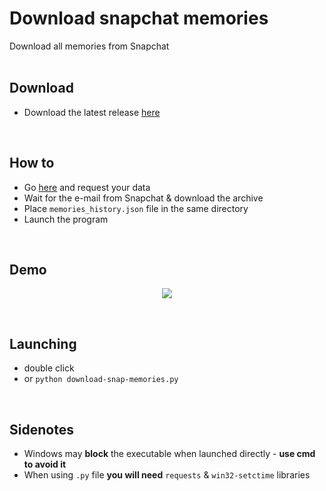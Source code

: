 # Download snapchat memories
Download all memories from Snapchat  
<br>

## Download
- Download the latest release [here](https://github.com/emermacko/download-snap-memories/releases)

<br>

## How to
- Go [here](https://accounts.snapchat.com/accounts/downloadmydata) and request your data
- Wait for the e-mail from Snapchat & download the archive
- Place `memories_history.json` file in the same directory
- Launch the program

<br>

## Demo

<p align="center">
  <img width="auto" height="auto" src="https://user-images.githubusercontent.com/25122875/89818733-8b56b600-db4a-11ea-8e04-24b51ec20746.jpg">
</p>

<br>

## Launching
- double click
- or `python download-snap-memories.py`

<br>

## Sidenotes
- Windows may **block** the executable when launched directly - **use cmd to avoid it**
- When using `.py` file **you will need** `requests` & `win32-setctime` libraries
